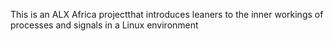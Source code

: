 This is an ALX Africa projectthat introduces leaners to the inner workings of processes and signals in a Linux environment
